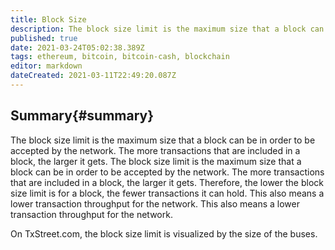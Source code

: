 ```yaml
---
title: Block Size
description: The block size limit is the maximum size that a block can be in order to be accepted by the network.
published: true
date: 2021-03-24T05:02:38.389Z
tags: ethereum, bitcoin, bitcoin-cash, blockchain
editor: markdown
dateCreated: 2021-03-11T22:49:20.087Z
---
```


## Summary{#summary}

The block size limit is the maximum size that a block can be in order to be accepted by the network. The more transactions that are included in a block, the larger it gets. The block size limit is the maximum size that a block can be in order to be accepted by the network. The more transactions that are included in a block, the larger it gets. Therefore, the lower the block size limit is for a block, the fewer transactions it can hold. This also means a lower transaction throughput for the network. This also means a lower transaction throughput for the network.

On TxStreet.com, the block size limit is visualized by the size of the buses.
